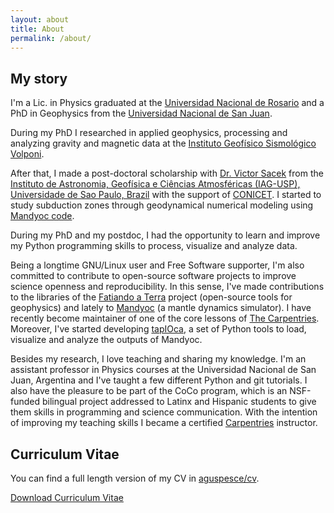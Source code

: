 ```yaml
---
layout: about
title: About
permalink: /about/
---
```


## My story

I'm a Lic. in Physics graduated at the
[Universidad Nacional de Rosario](https://unr.edu.ar/) and a PhD in Geophysics
from the [Universidad Nacional de San Juan](https://www.unsj.edu.ar/).

During my PhD I researched in applied geophysics, processing and analyzing
gravity and magnetic data at the
[Instituto Geofísico Sismológico Volponi](https://igsv.unsj.edu.ar/).

After that, I made a post-doctoral scholarship with
[Dr. Victor Sacek](https://www.researchgate.net/profile/Victor-Sacek) from the
[Instituto de Astronomia, Geofísica e Ciências Atmosféricas (IAG-USP), Universidade de Sao Paulo, Brazil](https://www.iag.usp.br/) with the support of
[CONICET](https://www.conicet.gov.ar/).
I started to study subduction zones through geodynamical numerical modeling
using [Mandyoc code](https://ggciag.github.io/mandyoc/).

During my PhD and my postdoc, I had the opportunity to learn and improve my
Python programming skills to process, visualize and analyze data.

Being a longtime GNU/Linux user and Free Software supporter, I'm also committed
to contribute to open-source software projects to improve science openness and
reproducibility.
In this sense, I've made contributions to the libraries of the
[Fatiando a Terra](https://fatiando.org) project (open-source tools for
geophysics) and lately to [Mandyoc](https://github.com/ggciag/mandyoc) (a mantle
dynamics simulator).
I have recently become maintainer of one of the core lessons of
[The Carpentries](https://carpentries.org/).
Moreover, I've started developing [tapIOca](https://github.com/aguspesce/tapioca),
a set of Python tools to load, visualize and analyze the outputs of Mandyoc.

Besides my research, I love teaching and sharing my knowledge.
I'm an assistant professor in Physics courses at the Universidad Nacional de
San Juan, Argentina and  I've taught a few different Python and git tutorials.
I also have the pleasure to be part of the CoCo program, which is an NSF-funded
bilingual project addressed to Latinx and Hispanic students to give them skills
in programming and science communication.
With the intention of improving my teaching skills I became a certified
[Carpentries](https://carpentries.org/) instructor.

## Curriculum Vitae

You can find a full length version of my CV in [aguspesce/cv](https://github.com/aguspesce/cv).

[Download Curriculum Vitae]()



